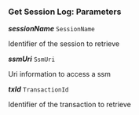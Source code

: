 

### Get Session Log: Parameters





  
<article>

***sessionName*** `SessionName` 

Identifier of the session to retrieve

</article>
<article>

***ssmUri*** `SsmUri` 

Uri information to access a ssm

</article>
<article>

***txId*** `TransactionId` 

Identifier of the transaction to retrieve

</article>


